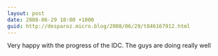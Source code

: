 ```yaml
---
layout: post
date: 2008-06-29 10:00 +1000
guid: http://desparoz.micro.blog/2008/06/29/t846167912.html
---
```

Very happy with the progress of the IDC. The guys are doing really well
